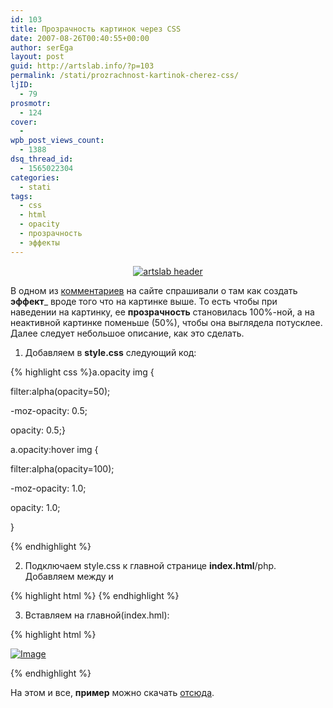 ```yaml
---
id: 103
title: Прозрачность картинок через CSS
date: 2007-08-26T00:40:55+00:00
author: serEga
layout: post
guid: http://artslab.info/?p=103
permalink: /stati/prozrachnost-kartinok-cherez-css/
ljID:
  - 79
prosmotr:
  - 124
cover:
  -
wpb_post_views_count:
  - 1388
dsq_thread_id:
  - 1565022304
categories:
  - stati
tags:
  - css
  - html
  - opacity
  - прозрачность
  - эффекты
---
```

<p style="text-align: center">
  <a href="#"><img src="{{site.img_cdn}}/banner.jpg" alt="artslab header" border="0" /></a>
</p>

В одном из <a href="http://artslab.info/?p=100#comments" title="комментарий" target="_blank">комментариев</a> на сайте спрашивали о там как создать **эффект**_ вроде того что на картинке выше. То есть чтобы при наведении на картинку, ее **прозрачность** становилась 100%-ной, а на неактивной картинке поменьше (50%), чтобы она выглядела потусклее. Далее следует небольшое описание, как это сделать.

<!--more-->



1. Добавляем в <span style="font-weight: bold">style.css</span> следующий код:

{% highlight css %}a.opacity img {

filter:alpha(opacity=50);

-moz-opacity: 0.5;

opacity: 0.5;}

a.opacity:hover img {

filter:alpha(opacity=100);

-moz-opacity: 1.0;

opacity: 1.0;

}

{% endhighlight %}

2. Подключаем style.css к главной странице **index.html**/php. Добавляем между <head> и </head>

{% highlight html %} <link rel="stylesheet" href="style.css" type="text/css" media="screen" />{% endhighlight %}

3. Вставляем на главной(index.hml):

{% highlight html %}

<a href="#" class="opacity">

<img src="logo.jpg" alt="Image" />

</a>

{% endhighlight %}

На этом и все, **пример** можно скачать <a href="http://www.box.net/shared/atqkpz8rrg" title="download example" target="_blank">отсюда</a>.